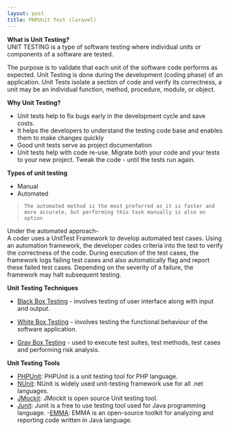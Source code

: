```yaml
---
layout: post
title: PHPUnit Test (laravel)
---
```

**What is Unit Testing?**<br>
UNIT TESTING is a type of software testing where individual units or components of a software are tested.

The purpose is to validate that each unit of the software code performs as expected. Unit Testing is done during the development (coding phase) of an application. Unit Tests isolate a section of code and verify its correctness, a unit may be an individual function, method, procedure, module, or object.

**Why Unit Testing?**

- Unit tests help to fix bugs early in the development cycle and save costs.
- It helps the developers to understand the testing code base and enables them to make changes quickly
- Good unit tests serve as project documentation
- Unit tests help with code re-use. Migrate both your code and your tests to your new project. Tweak the code - until the tests run again.

**Types of unit testing**
- Manual
- Automated

> `The automated method is the most preferred as it is faster and more accurate, but performing this task manually is also an option`

Under the automated approach-<br>
A coder uses a UnitTest Framework to develop automated test cases. Using an automation framework, the developer codes criteria into the test to verify the correctness of the code. During execution of the test cases, the framework logs failing test cases and also automatically flag and report these failed test cases. Depending on the severity of a failure, the framework may halt subsequent testing.

**Unit Testing Techniques**

- [Black Box Testing](https://www.tutorialspoint.com/software_testing_dictionary/black_box_testing.htm) - involves testing of user interface along with input and output.

- [White Box Testing](https://www.tutorialspoint.com/software_testing_dictionary/white_box_testing.htm) - involves testing the functional behaviour of the software application.

- [Gray Box Testing](https://www.tutorialspoint.com/software_testing_dictionary/grey_box_testing.htm) - used to execute test suites, test methods, test cases and performing risk analysis.

**Unit Testing Tools**

- [PHPUnit](https://phpunit.de/): PHPUnit is a unit testing tool for PHP language.
- [NUnit](https://nunit.org/):  NUnit is widely used unit-testing framework use for all .net languages.
- [JMockit](http://jmockit.github.io/index.html):  JMockit is open source Unit testing tool. 
- [Junit](https://www.guru99.com/junit-tutorial.html): Junit is a free to use testing tool used for Java programming language.
-[EMMA](http://emma.sourceforge.net/):  EMMA is an open-source toolkit for analyzing and reporting code written in Java language.
